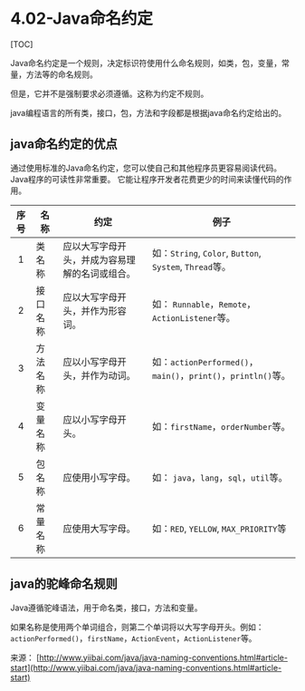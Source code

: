 # 4.02-Java命名约定

[TOC]

Java命名约定是一个规则，决定标识符使用什么命名规则，如类，包，变量，常量，方法等的命名规则。

但是，它并不是强制要求必须遵循。这称为约定不规则。

java编程语言的所有类，接口，包，方法和字段都是根据java命名约定给出的。

## java命名约定的优点

通过使用标准的Java命名约定，您可以使自己和其他程序员更容易阅读代码。Java程序的可读性非常重要。 它能让程序开发者花费更少的时间来读懂代码的作用。

|  序号  | 名称   | 约定                      | 例子                                       |
| :--: | ---- | ----------------------- | ---------------------------------------- |
|  1   | 类名称  | 应以大写字母开头，并成为容易理解的名词或组合。 | 如：`String`, `Color`, `Button`, `System`, `Thread`等。 |
|  2   | 接口名称 | 应以大写字母开头，并作为形容词。        | 如： `Runnable`，`Remote`，`ActionListener`等。 |
|  3   | 方法名称 | 应以小写字母开头，并作为动词。         | 如：`actionPerformed()`，`main()`，`print()`，`println()`等。 |
|  4   | 变量名称 | 应以小写字母开头。               | 如：`firstName`，`orderNumber`等。            |
|  5   | 包名称  | 应使用小写字母。                | 如： `java`，`lang`，`sql`，`util`等。          |
|  6   | 常量名称 | 应使用大写字母。                | 如：`RED`, `YELLOW`, `MAX_PRIORITY`等       |

## java的驼峰命名规则

Java遵循驼峰语法，用于命名类，接口，方法和变量。

如果名称是使用两个单词组合，则第二个单词将以大写字母开头。例如：`actionPerformed()`，`firstName`，`ActionEvent`，`ActionListener`等。

来源： [http://www.yiibai.com/java/java-naming-conventions.html#article-start](http://www.yiibai.com/java/java-naming-conventions.html#article-start)